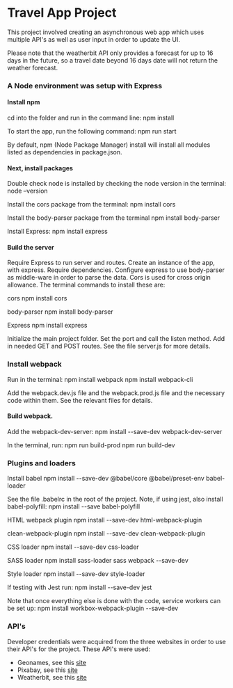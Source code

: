 # Travel App Project
This project involved creating an asynchronous web app which uses multiple API's as well as user input in order to update the UI.

Please note that the weatherbit API only provides a forecast for up to 16 days in the future, so a travel date beyond 16 days date will not return the weather forecast.

### A Node environment was setup with Express
#### Install npm 
cd into the folder and run in the command line:
npm install

To start the app, run the following command:
npm run start 

By default, npm (Node Package Manager) install will install all modules listed as dependencies in package.json.

#### Next, install packages
Double check node is installed by checking the node version in the terminal:
node –version

Install the cors package from the terminal:
npm install cors

Install the body-parser package from the terminal
npm install body-parser

Install Express:
npm install express 

#### Build the server 
Require Express to run server and routes. Create an instance of the app, with express. Require dependencies. Configure express to use body-parser as middle-ware in order to parse the data. Cors is used for cross origin allowance. The terminal commands to install these are:

cors
npm install cors

body-parser
npm install body-parser

Express
npm install express

Initialize the main project folder. Set the port and call the listen method. Add in needed GET and POST routes. See the file server.js for more details.

### Install webpack
Run in the terminal:
npm install webpack 
npm install webpack-cli

Add the webpack.dev.js file and the webpack.prod.js file and the necessary code within them. See the relevant files for details.

#### Build webpack. 
Add the webpack-dev-server:
npm install --save-dev webpack-dev-server

In the terminal, run:
npm run build-prod
npm run build-dev

### Plugins and loaders
Install babel
npm install --save-dev @babel/core @babel/preset-env babel-loader

See the file .babelrc in the root of the project. Note, if using jest, also install babel-polyfill:
npm install --save babel-polyfill

HTML webpack plugin
npm install --save-dev html-webpack-plugin

clean-webpack-plugin
npm install --save-dev clean-webpack-plugin

CSS loader
npm install --save-dev css-loader 

SASS loader
npm install sass-loader sass webpack --save-dev

Style loader
npm install --save-dev style-loader

If testing with Jest run:
npm install --save-dev jest

Note that once everything else is done with the code, service workers can be set up:
npm install workbox-webpack-plugin --save-dev

### API's
Developer credentials were acquired from the three websites in order to use their API's for the project. These API's were used:
-  Geonames, see this [site](http://www.geonames.org/export/web-services.html)
-  Pixabay, see this [site](https://pixabay.com/api/docs/)
-  Weatherbit, see this [site](https://www.weatherbit.io/account/create)
 
